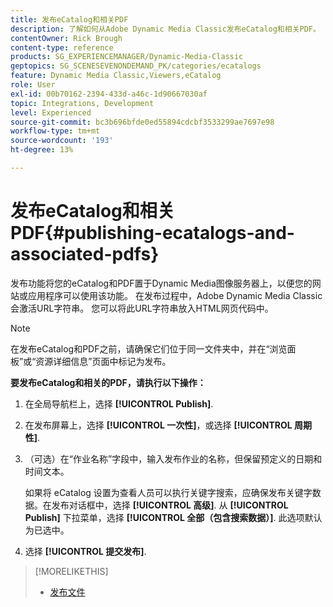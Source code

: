 ```yaml
---
title: 发布eCatalog和相关PDF
description: 了解如何从Adobe Dynamic Media Classic发布eCatalog和相关PDF。
contentOwner: Rick Brough
content-type: reference
products: SG_EXPERIENCEMANAGER/Dynamic-Media-Classic
geptopics: SG_SCENESEVENONDEMAND_PK/categories/ecatalogs
feature: Dynamic Media Classic,Viewers,eCatalog
role: User
exl-id: 00b70162-2394-433d-a46c-1d90667030af
topic: Integrations, Development
level: Experienced
source-git-commit: bc3b696bfde0ed55894cdcbf3533299ae7697e98
workflow-type: tm+mt
source-wordcount: '193'
ht-degree: 13%

---
```


# 发布eCatalog和相关PDF{#publishing-ecatalogs-and-associated-pdfs}

发布功能将您的eCatalog和PDF置于Dynamic Media图像服务器上，以便您的网站或应用程序可以使用该功能。 在发布过程中，Adobe Dynamic Media Classic会激活URL字符串。 您可以将此URL字符串放入HTML网页代码中。

>[!NOTE]
>
>在发布eCatalog和PDF之前，请确保它们位于同一文件夹中，并在“浏览面板”或“资源详细信息”页面中标记为发布。

**要发布eCatalog和相关的PDF，请执行以下操作：**

1. 在全局导航栏上，选择 **[!UICONTROL Publish]**.
1. 在发布屏幕上，选择 **[!UICONTROL 一次性]**，或选择 **[!UICONTROL 周期性]**.
1. （可选）在“作业名称”字段中，输入发布作业的名称，但保留预定义的日期和时间文本。

   如果将 eCatalog 设置为查看人员可以执行关键字搜索，应确保发布关键字数据。在发布对话框中，选择 **[!UICONTROL 高级]**. 从 **[!UICONTROL Publish]** 下拉菜单，选择 **[!UICONTROL 全部（包含搜索数据）]**. 此选项默认为已选中。

1. 选择 **[!UICONTROL 提交发布]**.

>[!MORELIKETHIS]
>
>* [发布文件](publishing-files.md)

